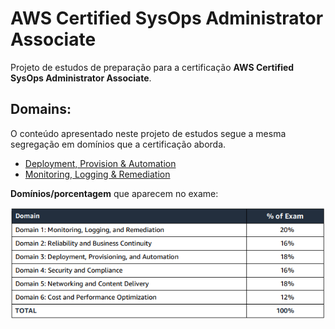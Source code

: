 # AWS Certified SysOps Administrator Associate

Projeto de estudos de preparação para a certificação **AWS Certified SysOps Administrator Associate**.

## Domains:

O conteúdo apresentado neste projeto de estudos segue a mesma segregação em domínios que a certificação aborda.

- [Deployment, Provision & Automation](./deployment-provision-and-automation/README.md)
- [Monitoring, Logging & Remediation](./monitoring-logging-and-remediation/README.md)

**Domínios/porcentagem** que aparecem no exame:

![certification-domains](./images/aws-certified-sysops-admin-domains.png)
